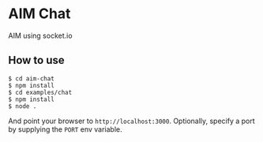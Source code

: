 
# AIM Chat

AIM using socket.io

## How to use

```
$ cd aim-chat
$ npm install
$ cd examples/chat
$ npm install
$ node .
```

And point your browser to `http://localhost:3000`. Optionally, specify
a port by supplying the `PORT` env variable.
